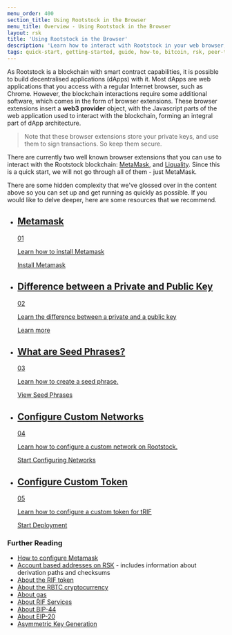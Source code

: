 ```yaml
---
menu_order: 400
section_title: Using Rootstock in the Browser
menu_title: Overview - Using Rootstock in the Browser
layout: rsk
title: 'Using Rootstock in the Browser'
description: 'Learn how to interact with Rootstock in your web browser, how to look at Rootstock transactions, develop and deploy your very first smart contract to the Rootstock network.'
tags: quick-start, getting-started, guide, how-to, bitcoin, rsk, peer-to-peer, rsk, rootstock, merged-mining, blockchain, powpeg
---
```

As Rootstock is a blockchain with smart contract capabilities, it is possible to build decentralised applications (dApps) with it.
Most dApps are web applications that you access with a regular Internet browser, such as Chrome.
However, the blockchain interactions require some additional software, which comes in the form of browser extensions.
These browser extensions insert a **web3 provider** object, with the Javascript parts of the web application used to interact with the blockchain, forming an integral part of dApp architecture.

> Note that these browser extensions store your private keys,
> and use them to sign transactions. So keep them secure.

There are currently two well known browser extensions that you can use to interact with the Rootstock blockchain: [MetaMask](https://chrome.google.com/webstore/detail/metamask/nkbihfbeogaeaoehlefnkodbefgpgknn), and [Liquality](https://chrome.google.com/webstore/detail/liquality-wallet/kpfopkelmapcoipemfendmdcghnegimn).
Since this is a quick start, we will not go through all of them - just MetaMask.

There are some hidden complexity that we've glossed over in the content above so
you can set up and get running as quickly as possible.
If you would like to delve deeper, here are some resources that we recommend.

<div class="features-list">
    <ul id="card-list" class="row">
        <li class="col-xl-6 col-md-6">
        <div class="feature-card">
<div class="content"><a href="/guides/quickstart/browser/install-metamask/">
            <div class="content-container">
               <div class="card-title"><h2 class="zg-text-bg">Metamask</h2><span class="zg-label ml-1">01</span></div> 
                <p class="card-desc">Learn how to install Metamask</p>
            </div>
            </a><div class="btn-container "><a href="/guides/quickstart/browser/install-metamask/">
                </a><a class="green" href="/guides/quickstart/browser/install-metamask/">Install Metamask</a>
            </div>
            </div>
        </div>
        </li>
        <li class="col-xl-6 col-md-6">
        <div class="feature-card">
<div class="content"><a href="/guides/quickstart/browser/cryptography/#private-keys-and-public-keys">
            <div class="content-container">
              <div class="card-title"><h2 class="zg-text-bg bg-yellow">Difference between a Private and Public Key</h2><span class="zg-label ml-1 bg-yellow">02</span></div> 
                <p class="card-desc">Learn the difference between a private and a public key</p>
            </div>
            </a><div class="btn-container"><a href="/guides/quickstart/browser/cryptography/#private-keys-and-public-keys">
                </a><a class="green" href="/guides/quickstart/browser/cryptography/#private-keys-and-public-keys">Learn more</a>
            </div>
            </div>
        </div>
        </li>
        <li class="col-xl-6 col-md-6">
        <div class="feature-card">
<div class="content two-line-title-content"><a href="/guides/quickstart/browser/cryptography/#seed-phrases">
            <div class="content-container">
            <div class="card-title"><h2 class="zg-text-bg bg-purple">What are Seed Phrases?</h2><span class="zg-label ml-1 bg-purple">03</span></div>
                <p class="card-desc">Learn how to create a seed phrase.</p>
            </div>
            </a><div class="btn-container"><a href="/guides/quickstart/browser/cryptography/#seed-phrases">
                </a><a class="green" href="/guides/quickstart/browser/cryptography/#seed-phrases">View Seed Phrases</a>
            </div>
            </div>
        </div>
        </li>
        <li class="col-xl-6 col-md-6">
        <div class="feature-card">
<div class="content"><a href="/guides/quickstart/browser/custom-network-and-token/#configure-custom-network-for-rsk-testnet">
            <div class="content-container">
               <div class="card-title"><h2 class="zg-text-bg bg-pink">Configure Custom Networks</h2><span class="zg-label ml-1 bg-pink">04</span></div> 
                <p class="card-desc">Learn how to configure a custom network on Rootstock.</p>
            </div>
            </a><div class="btn-container"><a href="/guides/quickstart/browser/custom-network-and-token/#configure-custom-network-for-rsk-testnet">
                </a><a class="green" href="/guides/quickstart/browser/custom-network-and-token/#configure-custom-network-for-rsk-testnet">Start Configuring Networks</a>
            </div>
            </div>
        </div>
        </li>
        <li class="col-xl-6 col-md-6">
        <div class="feature-card">
<div class="content"><a href="/guides/quickstart/browser/custom-network-and-token/#configure-custom-token-for-trif">
            <div class="content-container">
               <div class="card-title"><h2 class="zg-text-bg bg-green">Configure Custom Token</h2><span class="zg-label ml-1 bg-green">05</span></div> 
                <p class="card-desc">Learn how to configure a custom token for tRIF</p>
            </div>
            </a><div class="btn-container"><a href="/guides/quickstart/browser/custom-network-and-token/#configure-custom-token-for-trif">
                </a><a class="green" href="/guides/quickstart/browser/custom-network-and-token/#configure-custom-token-for-trif">Start Deployment</a>
            </div>
            </div>
        </div>
        </li>
    </ul>
</div>

### Further Reading

- [How to configure Metamask](https://developers.rsk.co/wallet/use/metamask/)
- [Account based addresses on RSK](/rsk/architecture/account-based/) -
  includes information about derivation paths and checksums
- [About the RIF token](/rif/token/)
- [About the RBTC cryptocurrency](/rsk/rbtc/)
- [About gas](/rsk/rbtc/gas/)
- [About RIF Services](https://www.rifos.org/)
- [About BIP-44](https://github.com/bitcoin/bips/blob/master/bip-0044.mediawiki)
- [About EIP-20](https://github.com/ethereum/EIPs/blob/master/EIPS/eip-20.md)
- [Asymmetric Key Generation](https://en.wikipedia.org/wiki/Public-key_cryptography)
